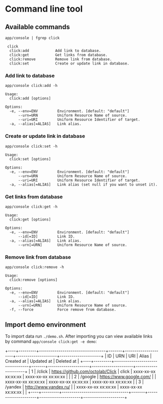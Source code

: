 # Command line tool

## Available commands

`app/console | fgrep click`

```
 click
  click:add            Add link to database.
  click:get            Get links from database.
  click:remove         Remove link from database.
  click:set            Create or update link in database.
```

### Add link to database

`app/console click:add -h`

```
Usage:
  click:add [options]

Options:
  -e, --env=ENV         Environment. [default: "default"]
      --urn=URN         Uniform Resource Name of source.
      --uri=URI         Uniform Resource Identifier of target.
  -a, --alias[=ALIAS]   Link alias.
```

### Create or update link in database

`app/console click:set -h`

```
Usage:
  click:set [options]

Options:
  -e, --env=ENV         Environment. [default: "default"]
      --urn=URN         Uniform Resource Name of source.
      --uri=URI         Uniform Resource Identifier of target.
  -a, --alias[=ALIAS]   Link alias (set null if you want to unset it).
```

### Get links from database

`app/console click:get -h`

```
Usage:
  click:get [options]

Options:
  -e, --env=ENV         Environment. [default: "default"]
      --id[=ID]         Link ID.
  -a, --alias[=ALIAS]   Link alias.
      --urn[=URN]       Uniform Resource Name of source.
```

### Remove link from database

`app/console click:remove -h`

```
Usage:
  click:remove [options]

Options:
  -e, --env=ENV         Environment. [default: "default"]
      --id[=ID]         Link ID.
  -a, --alias[=ALIAS]   Link alias.
      --urn[=URN]       Uniform Resource Name of source.
  -f, --force           Force remove from database.
```

## Import demo environment

To import data run `./demo.sh`. After importing you can view available links by command `app/console click:get -e demo`:

+----+---------+----------------------------------+-------+---------------------+---------------------+---------------------+
| ID | URN     | URI                              | Alias | Created at          | Updated at          | Deleted at          |
+----+---------+----------------------------------+-------+---------------------+---------------------+---------------------+
| 1  | /click  | https://github.com/octolab/Click | click | xxxx-xx-xx xx:xx:xx | xxxx-xx-xx xx:xx:xx |                     |
| 2  | /google | https://www.google.com/          |       | xxxx-xx-xx xx:xx:xx | xxxx-xx-xx xx:xx:xx | xxxx-xx-xx xx:xx:xx |
| 3  | /yandex | http://www.yandex.ru/            |       | xxxx-xx-xx xx:xx:xx | xxxx-xx-xx xx:xx:xx |                     |
+----+---------+----------------------------------+-------+---------------------+---------------------+---------------------+
